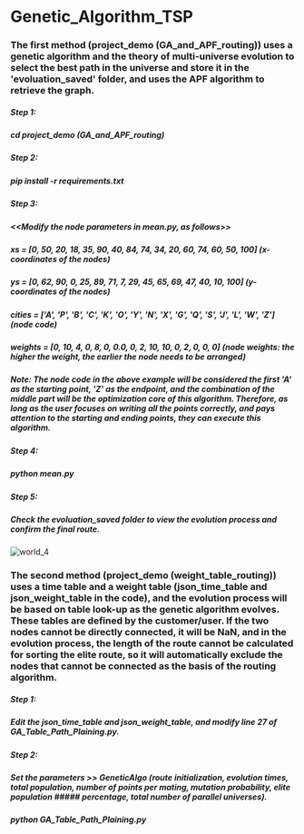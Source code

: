 # Genetic_Algorithm_TSP
### The first method (project_demo (GA_and_APF_routing)) uses a genetic algorithm and the theory of multi-universe evolution to select the best path in the universe and store it in the 'evoluation_saved' folder, and uses the APF algorithm to retrieve the graph.

##### Step 1:
##### cd project_demo (GA_and_APF_routing)
##### Step 2:
##### pip install -r requirements.txt
##### Step 3:
##### <<Modify the node parameters in mean.py, as follows>>
##### xs = [0, 50, 20, 18, 35, 90, 40, 84, 74, 34, 20, 60, 74, 60, 50, 100] (x-coordinates of the nodes)
##### ys = [0, 62, 90, 0, 25, 89, 71, 7, 29, 45, 65, 69, 47, 40, 10, 100] (y-coordinates of the nodes)
##### cities = ['A', 'P', 'B', 'C', 'K', 'O', 'Y', 'N', 'X', 'G', 'Q', 'S', 'J', 'L', 'W', 'Z'] (node code)
##### weights = [0, 10, 4, 0, 8, 0, 0.0, 0, 2, 10, 10, 0, 2, 0, 0, 0] (node weights: the higher the weight, the earlier the node needs to be arranged)
##### Note: The node code in the above example will be considered the first 'A' as the starting point, 'Z' as the endpoint, and the combination of the middle part will be the optimization core of this algorithm. Therefore, as long as the user focuses on writing all the points correctly, and pays attention to the starting and ending points, they can execute this algorithm.
##### Step 4:
##### python mean.py
##### Step 5:
##### Check the evoluation_saved folder to view the evolution process and confirm the final route.
![world_4](https://user-images.githubusercontent.com/44718189/215989553-92c4cdce-c7b6-4c56-9bb4-6fe1c71d3a0d.gif)
### The second method (project_demo (weight_table_routing)) uses a time table and a weight table (json_time_table and json_weight_table in the code), and the evolution process will be based on table look-up as the genetic algorithm evolves. These tables are defined by the customer/user. If the two nodes cannot be directly connected, it will be NaN, and in the evolution process, the length of the route cannot be calculated for sorting the elite route, so it will automatically exclude the nodes that cannot be connected as the basis of the routing algorithm.

##### Step 1:
##### Edit the json_time_table and json_weight_table, and modify line 27 of GA_Table_Path_Plaining.py.
##### Step 2:
##### Set the parameters >> GeneticAlgo (route initialization, evolution times, total population, number of points per mating, mutation probability, elite population ##### percentage, total number of parallel universes).
##### python GA_Table_Path_Plaining.py


